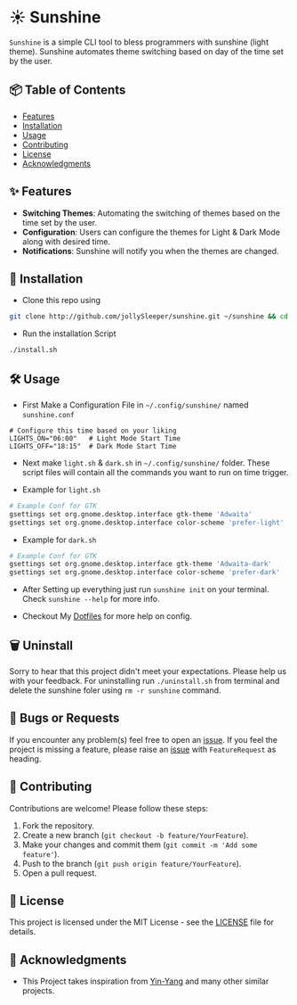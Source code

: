 # ☀️ Sunshine

`Sunshine` is a simple CLI tool to bless programmers with sunshine (light theme).
Sunshine automates theme switching based on day of the time set by the user.

## 📦 Table of Contents

- [Features](#features)
- [Installation](#installation)
- [Usage](#usage)
- [Contributing](#contributing)
- [License](#license)
- [Acknowledgments](#acknowledgments)

## ✨ Features

- **Switching Themes**: Automating the switching of themes based on the time set by the user.
- **Configuration**: Users can configure the themes for Light & Dark Mode along with desired time.
- **Notifications**: Sunshine will notify you when the themes are changed.

## 🚀 Installation

- Clone this repo using
```bash
git clone http://github.com/jollySleeper/sunshine.git ~/sunshine && cd ~/sunshine
```

- Run the installation Script
```bash
./install.sh
```

## 🛠️ Usage

- First Make a Configuration File in `~/.config/sunshine/` named `sunshine.conf`
```
# Configure this time based on your liking
LIGHTS_ON="06:00"   # Light Mode Start Time
LIGHTS_OFF="18:15"  # Dark Mode Start Time
```

- Next make `light.sh` & `dark.sh` in `~/.config/sunshine/` folder. 
These script files will contain all the commands you want to run on time trigger.

- Example for `light.sh`
```bash
# Example Conf for GTK
gsettings set org.gnome.desktop.interface gtk-theme 'Adwaita'
gsettings set org.gnome.desktop.interface color-scheme 'prefer-light'
```

- Example for `dark.sh`
```bash
# Example Conf for GTK
gsettings set org.gnome.desktop.interface gtk-theme 'Adwaita-dark'
gsettings set org.gnome.desktop.interface color-scheme 'prefer-dark'
```

- After Setting up everything just run `sunshine init` on your terminal. Check `sunshine --help` for more info.

- Checkout My [Dotfiles](https://github.com/jollySleeper/Dotfiles/tree/main/sunshine/.config/sunshine) for more help on config.

## 🗑️ Uninstall

Sorry to hear that this project didn't meet your expectations. Please help us with your feedback.
For uninstalling run `./uninstall.sh` from terminal and delete the sunshine foler using `rm -r sunshine` command.

## 🐛 Bugs or Requests

If you encounter any problem(s) feel free to open an [issue](https://github.com/jollySleeper/sunshine/issues/new).
If you feel the project is missing a feature, please raise an [issue](https://github.com/jollySleeper/sunshine/issues/new) with `FeatureRequest` as heading.

## 🤝 Contributing

Contributions are welcome! Please follow these steps:

1. Fork the repository.
2. Create a new branch (`git checkout -b feature/YourFeature`).
3. Make your changes and commit them (`git commit -m 'Add some feature'`).
4. Push to the branch (`git push origin feature/YourFeature`).
5. Open a pull request.

## 📄 License

This project is licensed under the MIT License - see the [LICENSE](https://github.com/jollySleeper/sunshine/blob/main/LICENSE) file for details.

## 🙏 Acknowledgments

- This Project takes inspiration from [Yin-Yang](https://github.com/oskarsh/Yin-Yang) and many other similar projects.
